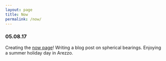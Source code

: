 ```yaml
---
layout: page
title: Now
permalink: /now/
---
```


### 05.08.17

Creating the [now page](http://nownownow.com/about)!
Writing a blog post on spherical bearings.
Enjoying a summer holiday day in Arezzo.

<!--
Previous nows
-->
